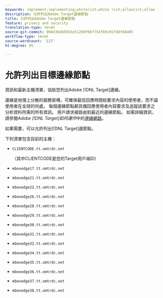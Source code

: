 ```yaml
---
keywords: implement;implementing;whitelist;white list;allowlist;allow list;edge;edges
description: 允許列出Adobe Target邊緣節點
title: 允許列出Adobe Target邊緣節點
feature: privacy and security
translation-type: tm+mt
source-git-commit: 968d36d65016e51290f6bf754f69c91fd8f68405
workflow-type: tm+mt
source-wordcount: '117'
ht-degree: 0%

---
```



# 允許列出目標邊緣節點

資訊和最新主機清單，協助您列出Adobe [!DNL Target]邊緣。

邊緣是地理上分散的服務架構，可確保最佳回應時間給要求內容的使用者，而不論使用者在全球的何處。 每個邊緣節點都具備回應使用者內容要求及追蹤該要求之分析資料所需的所有資訊。 用戶請求被路由到最近的邊緣節點。 如需詳細資訊，請參閱&#x200B;*Adobe [!DNL Target]如何運作*&#x200B;中的[邊緣網路](/help/c-intro/how-target-works.md#concept_0AE2ED8E9DE64288A8B30FCBF1040934)。

如果需要，可以允許列出[!DNL Target]邊節點。

下列清單包含目前的主機：

* `CLIENTCODE.tt.omtrdc.net`

   （其中CLIENTCODE是您的Target用戶端ID）

* `mboxedge17.tt.omtrdc.net`
* `mboxedge21.tt.omtrdc.net`
* `mboxedge22.tt.omtrdc.net`
* `mboxedge26.tt.omtrdc.net`
* `mboxedge28.tt.omtrdc.net`
* `mboxedge29.tt.omtrdc.net`
* `mboxedge30.tt.omtrdc.net`
* `mboxedge31.tt.omtrdc.net`
* `mboxedge32.tt.omtrdc.net`
* `mboxedge34.tt.omtrdc.net`
* `mboxedge35.tt.omtrdc.net`
* `mboxedge36.tt.omtrdc.net`
* `mboxedge37.tt.omtrdc.net`
* `mboxedge38.tt.omtrdc.net`